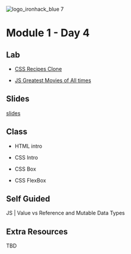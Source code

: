 ![logo_ironhack_blue 7](https://user-images.githubusercontent.com/23629340/40541063-a07a0a8a-601a-11e8-91b5-2f13e4e6b441.png)

# Module 1 - Day 4

## Lab

- [CSS Recipes Clone](https://github.com/ironhack-labs/lab-css-recipes-clone)

- [JS Greatest Movies of All times](https://github.com/ironhack-labs/lab-javascript-greatest-movies)

## Slides

[slides](slides-m1-d_04.md)

## Class

- HTML intro

- CSS Intro

- CSS Box

- CSS FlexBox

## Self Guided

JS | Value vs Reference and Mutable Data Types

## Extra Resources

TBD
